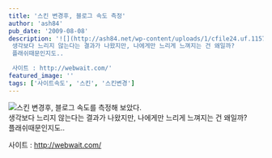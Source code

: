 ```yaml
---
title: '스킨 변경후, 블로그 속도 측정'
author: 'ash84'
pub_date: '2009-08-08'
description: '![](http://ash84.net/wp-content/uploads/1/cfile24.uf.1157090E4A7D0887721697.jpg)스킨 변경후, 블로그 속도를 측정해 보았다.   
 생각보다 느리지 않는다는 결과가 나왔지만, 나에게만 느리게 느껴지는 건 왜일까?  
 플래쉬때문인지도..

 사이트 : http://webwait.com/'
featured_image: ''
tags: ['사이트속도', '스킨', '스킨변경']
---
```



![](http://ash84.net/wp-content/uploads/1/cfile24.uf.1157090E4A7D0887721697.jpg)스킨 변경후, 블로그 속도를 측정해 보았다.   
 생각보다 느리지 않는다는 결과가 나왔지만, 나에게만 느리게 느껴지는 건 왜일까?  
 플래쉬때문인지도..

 사이트 : http://webwait.com/



